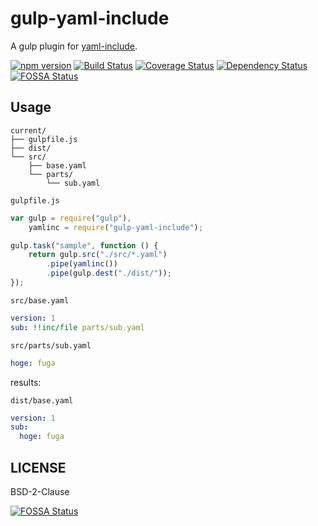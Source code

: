 # gulp-yaml-include

A gulp plugin for [yaml-include](https://github.com/claylo/yaml-include).  

[![npm version](https://img.shields.io/npm/v/gulp-yaml-include.svg)](https://www.npmjs.com/package/gulp-yaml-include)
[![Build Status](https://img.shields.io/travis/aaharu/gulp-yaml-include.svg)](https://travis-ci.org/aaharu/gulp-yaml-include) [![Coverage Status](https://img.shields.io/coveralls/aaharu/gulp-yaml-include.svg)](https://coveralls.io/github/aaharu/gulp-yaml-include?branch=master) [![Dependency Status](https://img.shields.io/gemnasium/aaharu/gulp-yaml-include.svg)](https://gemnasium.com/aaharu/gulp-yaml-include) [![FOSSA Status](https://app.fossa.io/api/projects/git%2Bgithub.com%2Faaharu%2Fgulp-yaml-include.svg?type=shield)](https://app.fossa.io/projects/git%2Bgithub.com%2Faaharu%2Fgulp-yaml-include?ref=badge_shield)
 

## Usage

```
current/
├── gulpfile.js
├── dist/
└── src/
    ├── base.yaml
    └── parts/
        └── sub.yaml
```

`gulpfile.js`
```js
var gulp = require("gulp"),
    yamlinc = require("gulp-yaml-include");

gulp.task("sample", function () {
    return gulp.src("./src/*.yaml")
        .pipe(yamlinc())
        .pipe(gulp.dest("./dist/"));
});
```

`src/base.yaml`
```yaml
version: 1
sub: !!inc/file parts/sub.yaml
```

`src/parts/sub.yaml`
```yaml
hoge: fuga
```

results:

`dist/base.yaml`
```yaml
version: 1
sub:
  hoge: fuga
```

## LICENSE

BSD-2-Clause


[![FOSSA Status](https://app.fossa.io/api/projects/git%2Bgithub.com%2Faaharu%2Fgulp-yaml-include.svg?type=large)](https://app.fossa.io/projects/git%2Bgithub.com%2Faaharu%2Fgulp-yaml-include?ref=badge_large)